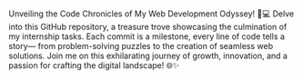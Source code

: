 Unveiling the Code Chronicles of My Web Development Odyssey! 🚀💻 Delve into this GitHub repository, a treasure trove showcasing the culmination of my internship tasks. Each commit is a milestone, every line of code tells a story— from problem-solving puzzles to the creation of seamless web solutions. Join me on this exhilarating journey of growth, innovation, and a passion for crafting the digital landscape! 🌐✨ 
